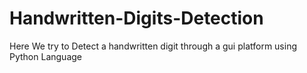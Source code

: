 # Handwritten-Digits-Detection
Here We try to Detect a  handwritten digit through a gui platform using Python Language
